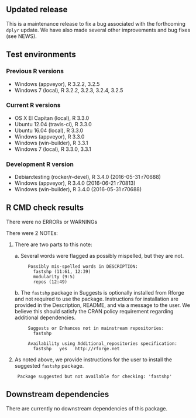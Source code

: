 ## Updated release

This is a maintenance release to fix a bug associated with the forthcoming `dplyr` update.
We have also made several other improvements and bug fixes (see NEWS).

## Test environments

### Previous R versions
* Windows              (appveyor), R 3.2.2, 3.2.5
* Windows 7               (local), R 3.2.2, 3.2.3, 3.2.4, 3.2.5

### Current R versions
* OS X El Capitan         (local), R 3.3.0
* Ubuntu 12.04        (travis-ci), R 3.3.0
* Ubuntu 16.04            (local), R 3.3.0
* Windows              (appveyor), R 3.3.0
* Windows           (win-builder), R 3.3.1
* Windows 7               (local), R 3.3.0, 3.3.1

### Development R version
* Debian:testing (rocker/r-devel), R 3.4.0 (2016-05-31 r70688)
* Windows              (appveyor), R 3.4.0 (2016-06-21 r70813)
* Windows           (win-builder), R 3.4.0 (2016-05-31 r70688)

## R CMD check results

There were no ERRORs or WARNINGs

There were 2 NOTEs:

1. There are two parts to this note:

    a. Several words were flagged as possibly mispelled, but they are not.
    
            Possibly mis-spelled words in DESCRIPTION:
              fastshp (11:61, 12:39)
              modularity (9:5)
              repos (12:49)

    b. The `fastshp` package in Suggests is optionally installed from Rforge and not required to use the package. Instructions for installation are provided in the Description, README, and via a message to the user. We believe this should satisfy the CRAN policy requirement regarding additional dependencies.

            Suggests or Enhances not in mainstream repositories:
              fastshp
          
            Availability using Additional_repositories specification:
              fastshp   yes   http://rforge.net

2. As noted above, we provide instructions for the user to install the suggested `fastshp` package.

        Package suggested but not available for checking: 'fastshp'

## Downstream dependencies

There are currently no downstream dependencies of this package.
